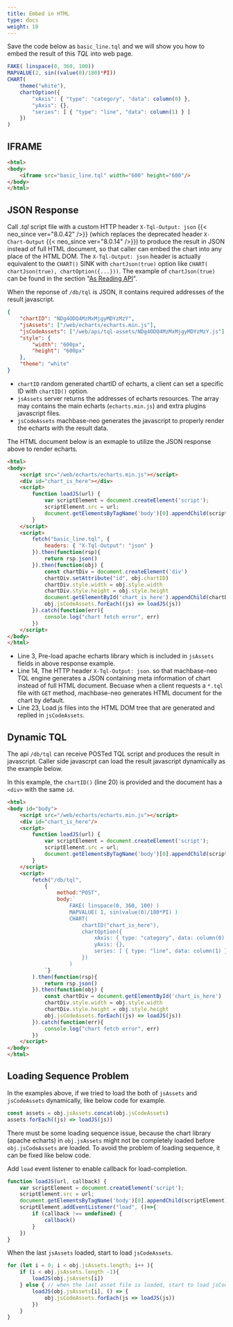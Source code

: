 ```yaml
---
title: Embed in HTML
type: docs
weight: 10
---
```


Save the code below as `basic_line.tql` and we will show you how to embed the result of this *TQL* into web page.

```js
FAKE( linspace(0, 360, 100))
MAPVALUE(2, sin((value(0)/180)*PI))
CHART(
    theme("white"),
    chartOption({
        "xAxis": { "type": "category", "data": column(0) },
        "yAxis": {},
        "series": [ { "type": "line", "data": column(1) } ]
    })
)
```

## IFRAME

```html {linenos=table,hl_lines=[3],linenostart=1}
<html>
<body>
    <iframe src="basic_line.tql" width="600" height="600"/>
</body>
</html>
```

## JSON Response

Call *.tql* script file with a custom HTTP header `X-Tql-Output: json` {{< neo_since ver="8.0.42" />}} (which replaces the deprecated header `X-Chart-Output` {{< neo_since ver="8.0.14" />}})
to produce the result in JSON instead of full HTML document,
so that caller can embed the chart into any place of the HTML DOM.
The `X-Tql-Output: json` header is actually equivalent to the `CHART()` SINK with `chartJson(true)` option like `CHART( chartJson(true), chartOption({...}))`.
The example of `chartJson(true)` can be found in the section "[As Reading API](/neo/tql/reading/#chart-with-chartjson)".

When the reponse of `/db/tql` is JSON, it contains required addresses of the result javascript.

```json
{
    "chartID": "NDg4ODQ4MzMxMjgyMDYzMzY",
    "jsAssets": ["/web/echarts/echarts.min.js"],
	"jsCodeAssets": ["/web/api/tql-assets/NDg4ODQ4MzMxMjgyMDYzMzY.js"],
    "style": {
        "width": "600px",
        "height": "600px"	
    },
    "theme": "white"
}
```

- `chartID` random generated chartID of echarts, a client can set a specific ID with `chartID()` option.
- `jsAssets` server returns the addresses of echarts resources. The array may contains the main echarts (`echarts.min.js`) and extra plugins javascript files.
- `jsCodeAssets` machbase-neo generates the javascript to properly render the echarts with the result data.

The HTML document below is an exmaple to utilize the JSON response above to render echarts.

```html {linenos=table,hl_lines=[3,14,19,23],linenostart=1}
<html>
<body>
    <script src="/web/echarts/echarts.min.js"></script>
    <div id="chart_is_here"></div>
    <script>
        function loadJS(url) {
            var scriptElement = document.createElement('script');
            scriptElement.src = url;
            document.getElementsByTagName('body')[0].appendChild(scriptElement);
        }
    </script>
    <script>
        fetch("basic_line.tql", {
            headers: { "X-Tql-Output": "json" }
        }).then(function(rsp){
            return rsp.json()
        }).then(function(obj) {
            const chartDiv = document.createElement('div')
            chartDiv.setAttribute("id", obj.chartID)
            chartDiv.style.width = obj.style.width
            chartDiv.style.height = obj.style.height
            document.getElementById('chart_is_here').appendChild(chartDiv)
            obj.jsCodeAssets.forEach((js) => loadJS(js))
        }).catch(function(err){
            console.log("chart fetch error", err)
        })
    </script>
</body>
</html>
```
- Line 3, Pre-load apache echarts library which is included in `jsAssets` fields in above response example.
- Line 14, The HTTP header `X-Tql-Output: json`.
so that machbase-neo TQL engine generates a JSON containing meta information of chart instead of full HTML document.
Becuase when a client requests a `*.tql` file with `GET` method, machbase-neo generates HTML document for the chart by default.
- Line 23, Load js files into the HTML DOM tree that are generated and replied in `jsCodeAssets`.


## Dynamic TQL

The api `/db/tql` can receive POSTed TQL script and produces the result in javascript.
Caller side javascrpt can load the result javascript dynamically as the example below.

In this example, the `chartID()` (line 20) is provided and the document has a `<div>` with the same `id`.

```html {linenos=table,hl_lines=[4,13,20,34],linenostart=1}
<html>
<body id="body">
    <script src="/web/echarts/echarts.min.js"></script>
    <div id="chart_is_here"/>
    <script>
        function loadJS(url) {
            var scriptElement = document.createElement('script');
            scriptElement.src = url;
            document.getElementsByTagName('body')[0].appendChild(scriptElement);
        }
    </script>
    <script>
        fetch("/db/tql", 
            {
                method:"POST", 
                body:`
                    FAKE( linspace(0, 360, 100) )
                    MAPVALUE( 1, sin(value(0)/180*PI) )
                    CHART(
                        chartID("chart_is_here"),
                        chartOption({
                            xAxis: { type: "category", data: column(0) },
                            yAxis: {},
                            series: [ { type: "line", data: column(1) } ]
                        })
                    )
            `}
        ).then(function(rsp){
            return rsp.json()
        }).then(function(obj) {
            const chartDiv = document.getElementById('chart_is_here')
            chartDiv.style.width = obj.style.width
            chartDiv.style.height = obj.style.height
            obj.jsCodeAssets.forEach((js) => loadJS(js))
        }).catch(function(err){
            console.log("chart fetch error", err)
        })
    </script>
</body>
</html>
```

## Loading Sequence Problem

In the examples above, if we tried to load the both of `jsAssets` and `jsCodeAssets` dynamically, like below code for example.

```js {linenos=table,linenostart=38}
const assets = obj.jsAssets.concat(obj.jsCodeAssets)
assets.forEach((js) => loadJS(js))
```

There must be some loading sequence issue, because the chart library (apache echarts) in `obj.jsAssets` might not be completely loaded 
before `obj.jsCodeAssets` are loaded.
To avoid the problem of loading sequence, it can be fixed like below code.

Add `load` event listener to enable callback for load-completion.

```js {linenos=table,hl_lines=["5-9"],linenostart=6}
function loadJS(url, callback) {
    var scriptElement = document.createElement('script');
    scriptElement.src = url;
    document.getElementsByTagName('body')[0].appendChild(scriptElement);
    scriptElement.addEventListener("load", ()=>{
        if (callback !== undefined) {
            callback()
        }
    })
}
```

When the last `jsAssets` loaded, start to load `jsCodeAssets`.

```js {linenos=table,hl_lines=[4,"6-8"],linenostart=34}
for (let i = 0; i < obj.jsAssets.length; i++ ){
    if (i < obj.jsAssets.length -1){ 
        loadJS(obj.jsAssets[i])
    } else { // when the last asset file is loaded, start to load jsCodeAssets
        loadJS(obj.jsAssets[i], () => {
            obj.jsCodeAssets.forEach(js => loadJS(js)) 
        })
    }
}
```